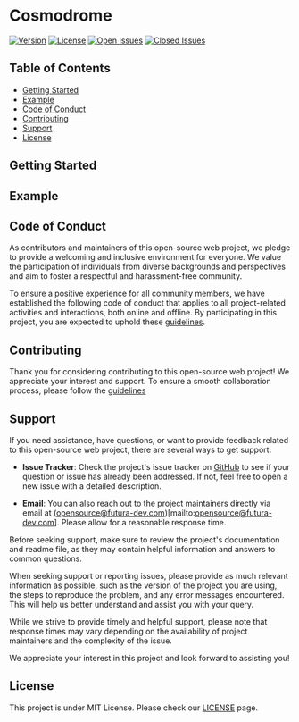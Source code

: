 # Cosmodrome

[![Version](https://img.shields.io/github/v/release/futura-dev/cosmodrome)](https://github.com/futura-dev/cosmodrome)
[![License](https://img.shields.io/github/license/futura-dev/cosmodrome)](https://github.com/futura-dev/cosmodrome/blob/main/LICENSE)
[![Open Issues](https://img.shields.io/github/issues/futura-dev/cosmodrome)](https://github.com/futura-dev/cosmodrome/issues?q=is%3Aissue+is%3Aopen)
[![Closed Issues](https://img.shields.io/github/issues-closed/futura-dev/cosmodrome)](https://github.com/futura-dev/cosmodrome/issues?q=is%3Aissue+is%3Aclosed)

## Table of Contents
- [Getting Started](#getting-started)
- [Example](#example)
- [Code of Conduct](#code-of-conduct)
- [Contributing](#contributing)
- [Support](#support)
- [License](#license)

## Getting Started

## Example

## Code of Conduct
As contributors and maintainers of this open-source web project, we pledge to provide a welcoming and inclusive environment for everyone. We value the participation of individuals from diverse backgrounds and perspectives and aim to foster a respectful and harassment-free community.

To ensure a positive experience for all community members, we have established the following code of conduct that applies to all project-related activities and interactions, both online and offline. By participating in this project, you are expected to uphold these [guidelines](https://github.com/futura-dev/cosmodrome/blob/main/CODE_OF_CONDUCT.md).

## Contributing
Thank you for considering contributing to this open-source web project! We appreciate your interest and support. To ensure a smooth collaboration process, please follow the [guidelines](https://github.com/futura-dev/cosmodrome/blob/main/CONTRIBUTING.md)

## Support

If you need assistance, have questions, or want to provide feedback related to this open-source web project, there are several ways to get support:

- **Issue Tracker**: Check the project's issue tracker on [GitHub](https://github.com/futura-dev/cosmodrome/issues) to see if your question or issue has already been addressed. If not, feel free to open a new issue with a detailed description.

- **Email**: You can also reach out to the project maintainers directly via email at (opensource@futura-dev.com)[mailto:opensource@futura-dev.com]. Please allow for a reasonable response time.

Before seeking support, make sure to review the project's documentation and readme file, as they may contain helpful information and answers to common questions.

When seeking support or reporting issues, please provide as much relevant information as possible, such as the version of the project you are using, the steps to reproduce the problem, and any error messages encountered. This will help us better understand and assist you with your query.

While we strive to provide timely and helpful support, please note that response times may vary depending on the availability of project maintainers and the complexity of the issue.

We appreciate your interest in this project and look forward to assisting you!

## License
This project is under MIT License. Please check our [LICENSE](https://github.com/futura-dev/cosmodrome/blob/main/LICENSE) page.
